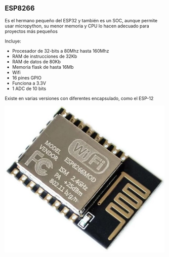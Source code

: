 ## ESP8266

Es el hermano pequeño del ESP32 y también es un SOC, aunque permite usar micropython, su menor memoria y CPU lo hacen adecuado para proyectos más pequeños

Incluye:

* Procesador de 32-bits a 80Mhz hasta 160Mhz   
* RAM de instrucciones de 32Kb
* RAM de datos de 80Kb
* Memoria flask de hasta 16Mb
* Wifi 
* 16 pines GPIO
* Funciona a 3.3V
* 1 ADC de 10 bits

Existe en varias versiones con diferentes encapsulado, como el ESP-12

![](./images/ESP-12E.jpg)

